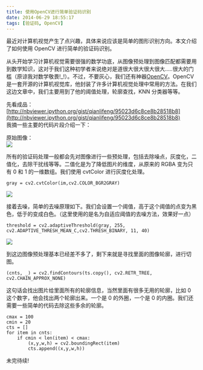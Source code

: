 ```yaml
---
title: 使用OpenCV进行简单验证码识别
date: 2014-06-29 18:55:17
tags: [验证码, OpenCV]
---
```


最近对计算机视觉产生了点兴趣，具体来说应该是简单的图形识别方向。本文介绍了如何使用 OpenCV 进行简单的验证码识别。

从头开始学习计算机视觉需要很强的数学功底，从图像预处理到图像匹配都需要用到数学知识，这对于我们这种初学者来说绝对是道很大很大很大很大.....很大的门槛（原谅我对数学敬畏!\_!）。不过，不要灰心，我们还有神器[OpenCV](http://opencv.org/)。OpenCV 是一套开源的计算机视觉库，他封装了许多计算机视觉处理中常用的方法。在我们这边文章中，我们主要用到了他的阈值处理，轮廓查找，KNN 分类器等等。

先看成品：
[http://nbviewer.ipython.org/gist/qianlifeng/95023d6c8ce8b28518b8](http://nbviewer.ipython.org/gist/qianlifeng/95023d6c8ce8b28518b8)  
我摘一些主要的代码片段介绍一下：

原始图像：  
<img src="http://scott-tuchuang.qiniudn.com/origin.png" />

所有的验证码处理一般都会先对图像进行一些预处理，包括去除噪点，灰度化，二值化，去除干扰线等等。二值化是为了降低图片的维度，从原来的 RGBA 变为只有 0 和 1 的一维数组。我们使用 cvtColor 进行灰度化处理。

```
gray = cv2.cvtColor(im,cv2.COLOR_BGR2GRAY)
```

<img src="http://scott-tuchuang.qiniudn.com/gray.png" />

接着去噪，简单的去噪原理如下。我们会设置一个阈值，高于这个阈值的点变为黑色，低于的变成白色。（这里使用的是名为自适应阈值的去噪方法，效果好一点）

```
threshold = cv2.adaptiveThreshold(gray, 255, cv2.ADAPTIVE_THRESH_MEAN_C,cv2.THRESH_BINARY, 11, 40)
```

<img src="http://scott-tuchuang.qiniudn.com/captcha_threshold.png" />

到这边图像预处理基本已经差不多了，剩下来就是寻找里面的图像轮廓，进行切图。

```
(cnts, _) = cv2.findContours(ts.copy(), cv2.RETR_TREE, cv2.CHAIN_APPROX_NONE)
```

这句话会找出图片给里面所有的轮廓信息，当然里面有很多无用的轮廓，比如 0 这个数字，他会找出两个轮廓出来。一个是 0 的外圈，一个是 0 的内圈。我们还需要一些简单的代码去除这些多余的轮廓。

```
cmax = 100
cmin = 20
cts = []
for item in cnts:
    if cmin < len(item) < cmax:
        (x,y,w,h) = cv2.boundingRect(item)
        cts.append((x,y,w,h))
```

未完待续!

